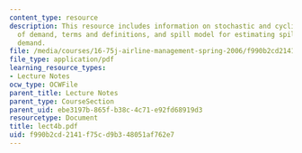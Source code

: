 ```yaml
---
content_type: resource
description: This resource includes information on stochastic and cyclical nature
  of demand, terms and definitions, and spill model for estimating spill and unconstrained
  demand.
file: /media/courses/16-75j-airline-management-spring-2006/f990b2cd2141f75cd9b348051af762e7_lect4b.pdf
file_type: application/pdf
learning_resource_types:
- Lecture Notes
ocw_type: OCWFile
parent_title: Lecture Notes
parent_type: CourseSection
parent_uid: ebe3197b-865f-b38c-4c71-e92fd68919d3
resourcetype: Document
title: lect4b.pdf
uid: f990b2cd-2141-f75c-d9b3-48051af762e7
---
```

